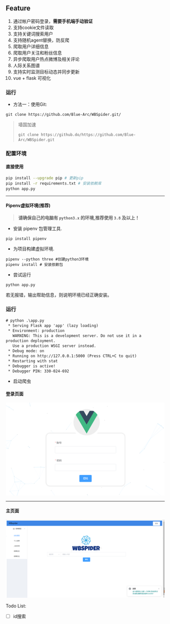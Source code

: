 ## Feature

1. 通过帐户密码登录，**需要手机端手动验证**
2. 支持cookie文件读取
3. 支持关键词搜索用户
5. 支持随机agent替换，防反爬
4. 爬取用户详细信息
5. 爬取用户关注和粉丝信息
6. 异步爬取用户热点微博及相关评论
7. 人际关系图谱
8. 支持实时监测目标动态并同步更新
9. vue + flask 可视化

### 运行 

- 方法一：使用Git:  

```shell
git clone https://github.com/Blue-Arc/WBSpider.git/
```

> 墙国加速
>  
> ```shell
> git clone https://github.do/https://github.com/Blue-Arc/WBSpider.git
> ```

### 配置环境  

#### 直接使用

```bash
pip install --upgrade pip # 更新pip
pip install -r requirements.txt # 安装依赖库
python app.py
```

------

#### Pipenv虚拟环境(推荐)

> **请确保自己的电脑有 `python3.x` 的环境,推荐使用 `3.8` 及以上！**  

- 安装 pipenv 包管理工具.  

```shell
pip install pipenv
```

- 为项目构建虚拟环境.  

```shell
pipenv --python three #创建python3环境
pipenv install # 安装依赖包
```

- 尝试运行   

```shell
python app.py 
```

若无报错，输出帮助信息，则说明环境已经正确安装。

### 运行  

```shell
# python .\app.py
 * Serving Flask app 'app' (lazy loading)
 * Environment: production
   WARNING: This is a development server. Do not use it in a production deployment.
   Use a production WSGI server instead.
 * Debug mode: on
 * Running on http://127.0.0.1:5000 (Press CTRL+C to quit)
 * Restarting with stat
 * Debugger is active!
 * Debugger PIN: 330-024-692
```

- 启动爬虫  

#### 登录页面

<img src= "./img/login.png">

------

#### 主页面

<img src= "./img/home.png">


Todo List:
- [ ] id搜索


